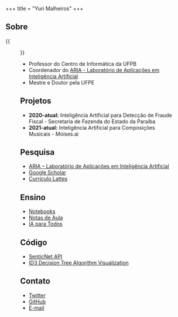 +++
title = "Yuri Malheiros"
+++

## Sobre
{{<figure class="avatar" src="/profile.jpg" alt="avatar">}}

- Professor do Centro de Informática da UFPB
- Coordenador do [ARIA - Laboratório de Aplicações em Inteligência Artificial](https://aria.ci.ufpb.br)
- Mestre e Doutor pela UFPE

## Projetos 
- **2020-atual:** Inteligência Artificial para Detecção de Fraude Fiscal - Secretaria de Fazenda do Estado da Paraíba
- **2021-atual:** Inteligência Artificial para Composições Musicais - Moises.ai

## Pesquisa
- [ARIA – Laboratório de Aplicações em Inteligência Artificial](https://aria.ci.ufpb.br)
- [Google Scholar](https://scholar.google.com.br/citations?user=EQ0pvXUAAAAJ)
- [Currículo Lattes](http://lattes.cnpq.br/6396235096236217)

## Ensino
- [Notebooks](notebooks)
- [Notas de Aula](notasdeaula)
- [IA para Todos](https://www.youtube.com/watch?v=areBEw5-nrc&list=PLM8TXdmR4D2NfGVIZxXQMkhzmi3uWpA3P)

## Código
- [SenticNet API](https://github.com/yurimalheiros/senticnetapi/)
- [ID3 Decision Tree Algorithm Visualization](https://github.com/yurimalheiros/decisiontreejs)

## Contato
- [Twitter](https://twitter.com/yurimalheiros)
- [GitHub](https://github.com/yurimalheiros)
- [E-mail](mailto:yuri@ci.ufpb.br)